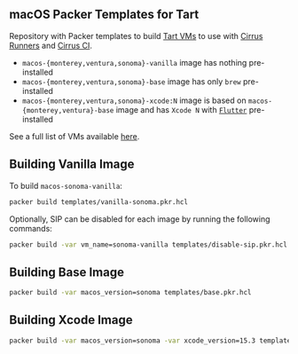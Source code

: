 ## macOS Packer Templates for Tart

Repository with Packer templates to build [Tart VMs](https://github.com/cirruslabs/tart) to use with [Cirrus Runners](https://tart.run/integrations/github-actions/) and [Cirrus CI](https://cirrus-ci.org/guide/macOS/).

* `macos-{monterey,ventura,sonoma}-vanilla` image has nothing pre-installed
* `macos-{monterey,ventura,sonoma}-base` image has only `brew` pre-installed
* `macos-{monterey,ventura,sonoma}-xcode:N` image is based on `macos-{monterey,ventura}-base` image and has `Xcode N` with [`Flutter`](https://flutter.dev/) pre-installed

See a full list of VMs available [here](https://github.com/orgs/cirruslabs/packages?tab=packages&q=macos-).

## Building Vanilla Image

To build `macos-sonoma-vanilla`:

```bash
packer build templates/vanilla-sonoma.pkr.hcl
```

Optionally, SIP can be disabled for each image by running the following commands:

```bash
packer build -var vm_name=sonoma-vanilla templates/disable-sip.pkr.hcl
```

## Building Base Image

```bash
packer build -var macos_version=sonoma templates/base.pkr.hcl
```

## Building Xcode Image

```bash
packer build -var macos_version=sonoma -var xcode_version=15.3 templates/xcode.pkr.hcl
```
